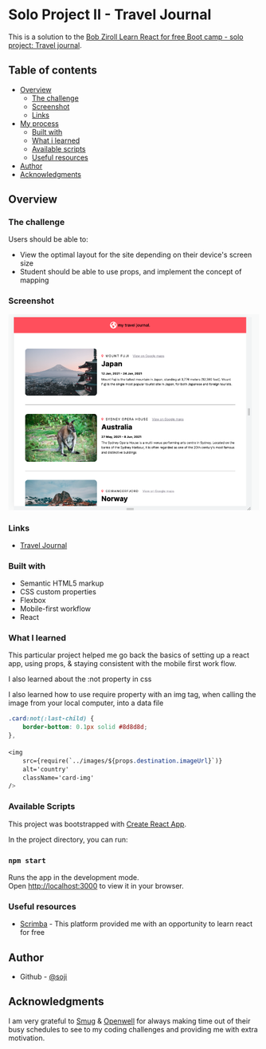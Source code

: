 # Solo Project II - Travel Journal

This is a solution to the [Bob Ziroll Learn React for free Boot camp - solo project: Travel journal](https://www.figma.com/file/QG4cOExkdbIbhSfWJhs2gs/Travel-Journal?node-id=0%3A1&t=3xSvZEw1VDJlJGjV-0).

## Table of contents

- [Overview](#overview)
  - [The challenge](#the-challenge)
  - [Screenshot](#screenshot)
  - [Links](#links)
- [My process](#my-process)
  - [Built with](#built-with)
  - [What i learned](#what-i-learned)
  - [Available scripts](#available-scripts)
  - [Useful resources](#useful-resources)
- [Author](#author)
- [Acknowledgments](#acknowledgments)

## Overview

### The challenge

Users should be able to:

- View the optimal layout for the site depending on their device's screen size
- Student should be able to use props, and implement the concept of mapping

### Screenshot

![](./src/images/screenshot.png)

### Links

- [Travel Journal](https://travel-journal-theta.vercel.app/)

### Built with

- Semantic HTML5 markup
- CSS custom properties
- Flexbox
- Mobile-first workflow
- React

### What I learned

This particular project helped me go back the basics of setting up a react app, using props, & staying consistent with the mobile first work flow.

I also learned about the :not property in css

I also learned how to use require property with an img tag, when calling the image from your local computer, into a data file

```css
.card:not(:last-child) {
	border-bottom: 0.1px solid #8d8d8d;
},

<img
    src={require(`../images/${props.destination.imageUrl}`)}
    alt='country'
    className='card-img'
/>
```

### Available Scripts

This project was bootstrapped with [Create React App](https://github.com/facebook/create-react-app).

In the project directory, you can run:

### `npm start`

Runs the app in the development mode.\
Open [http://localhost:3000](http://localhost:3000) to view it in your browser.

### Useful resources

- [Scrimba](https://scrimba.com/learn/learnreact) - This platform provided me with an opportunity to learn react for free

## Author

- Github - [@soji](https://github.com/soji-opa)

## Acknowledgments

I am very grateful to [Smug](https://github.com/theadusamuel) & [Openwell](https://github.com/openwell) for always making time out of their busy schedules to see to my coding challenges and providing me with extra motivation.
